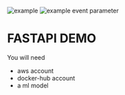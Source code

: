 ![example](https://github.com/oserttas-math/demo_dsv_fastapi/actions/workflows/.github/workflows/ci.yml/badge.svg)
![example event parameter](https://github.com/github/docs/actions/workflows/main.yml/badge.svg?event=push)
# FASTAPI DEMO 

You will need 

- aws account
- docker-hub account
- a ml model 
